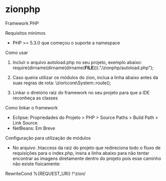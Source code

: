 # zionphp
Framework PHP

Requisitos minimos
- PHP >= 5.3.0 que começou o suporte a namespace

 Como usar
 1) Incluir o arquivo autoload.php no seu projeto, exemplo abaixo: 
 require(dirname(dirname(dirname(__FILE__)))."/zionphp/autoload.php");
 
 2) Caso queira utilizar os módulos do zion, inclua a linha abaixo antes da suas regras de rota:
 \zion\core\System::route();
 
 3) Linkar o diretório raiz do framework no seu projeto para que a IDE reconheça as classes
 
 Como linkar o framework
 - Eclipse: Propriedades do Projeto > PHP > Source Paths > Build Path > Link Source.
 - NetBeans: Em Breve
 
 Configuração para utilização de módulos
  - No arquivo .htaccess da raiz do projeto que redireciona todo o fluxo de requisições para o index.php, 
  insira a linha abaixo para não tentar encontrar as imagens diretamente dentro do projeto pois esse caminho 
  não existe fisicamente:
  
  RewriteCond %{REQUEST_URI} !^zion/
	